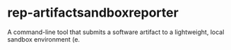 # rep-artifactsandboxreporter
A command-line tool that submits a software artifact to a lightweight, local sandbox environment (e.
